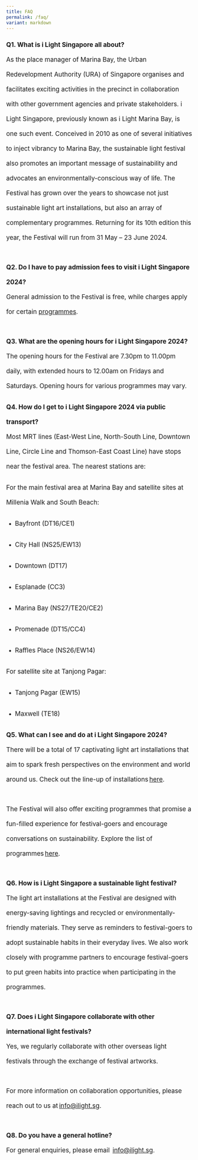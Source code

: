 ```yaml
---
title: FAQ
permalink: /faq/
variant: markdown
---
```

<p style="font-size:17px; line-height:40px">
<b>Q1. What is i Light Singapore all about?</b><br>
As the place manager of Marina Bay, the Urban Redevelopment Authority (URA) of Singapore organises and facilitates exciting activities in the precinct in collaboration with other government agencies and private stakeholders. i Light Singapore, previously known as i Light Marina Bay, is one such event. Conceived in 2010 as one of several initiatives to inject vibrancy to Marina Bay, the sustainable light festival also promotes an important message of sustainability and advocates an environmentally-conscious way of life. The Festival has grown over the years to showcase not just sustainable light art installations, but also an array of complementary programmes. Returning for its 10th edition this year, the Festival will run from 31 May – 23 June 2024.
<br><br>
<b>Q2. Do I have to pay admission fees to visit i Light Singapore 2024?</b><br>
General admission to the Festival is free, while charges apply for certain <a href="/programmes">programmes</a>.
<br><br>
<b>Q3. What are the opening hours for i Light Singapore 2024?</b><br>
The opening hours for the Festival are 7.30pm to 11.00pm daily, with extended hours to 12.00am on Fridays and Saturdays. Opening hours for various programmes may vary.<br>
</p>

<p style="font-size:17px; line-height:40px"><b>Q4. How do I get to&nbsp;i&nbsp;Light Singapore 2024 via public transport?</b><br>
Most MRT lines (East-West Line, North-South Line, Downtown Line, Circle Line and Thomson-East Coast Line) have stops near the festival area. The nearest stations are:<br>
</p>

<p style="font-size:17px; line-height:40px">
For the main festival area at Marina Bay and satellite sites at Millenia Walk and South Beach: <br></p>
<ul>
<li><p style="font-size:17px; line-height:40px">Bayfront (DT16/CE1)</p></li>
<li><p style="font-size:17px; line-height:40px">City Hall (NS25/EW13)</p></li>
<li><p style="font-size:17px; line-height:40px">Downtown (DT17)</p></li>
<li><p style="font-size:17px; line-height:40px">Esplanade (CC3)</p></li>
<li><p style="font-size:17px; line-height:40px">Marina Bay (NS27/TE20/CE2)</p></li>
<li><p style="font-size:17px; line-height:40px">Promenade (DT15/CC4)</p></li>
<li><p style="font-size:17px; line-height:40px">Raffles Place (NS26/EW14)</p></li>
</ul>
<p></p>
<p style="font-size:17px; line-height:40px">
For satellite site at Tanjong Pagar: <br>
</p>
<ul>
<li><p style="font-size:17px; line-height:40px">Tanjong Pagar (EW15)</p></li>
<li><p style="font-size:17px; line-height:40px">Maxwell (TE18)</p></li>
</ul> <p></p>

<p style="font-size:17px; line-height:40px">
<b>Q5. What can I see and do at&nbsp;i&nbsp;Light Singapore 2024?</b><br>
There will be a total of 17 captivating light art installations that aim to spark fresh perspectives on the environment and world around us. Check out the line-up of installations <a href="/installations">here</a>.
<br><br>
The Festival will also offer exciting programmes that promise a fun-filled experience for festival-goers and encourage conversations on sustainability. Explore the list of programmes <a href="/programmes">here</a>.
<br><br>
<b>Q6. How is i Light Singapore a sustainable light festival?</b><br>
The light art installations at the Festival are designed with energy-saving lightings and recycled or environmentally-friendly materials. They serve as reminders to festival-goers to adopt sustainable habits in their everyday lives. We also work closely with programme partners to encourage festival-goers to put green habits into practice when participating in the programmes.
<br><br>
<b>Q7. Does i Light Singapore collaborate with other international light festivals?</b><br>
Yes, we regularly collaborate with other overseas light festivals through the exchange of festival artworks. <br><br>
For more information on collaboration opportunities, please reach out to us at <a href="mailto:info@ilight.sg">info@ilight.sg</a>.
<br><br> 
<b>Q8. Do you have a general hotline?</b><br>
For general enquiries, please email  <a href="mailto:info@ilight.sg">info@ilight.sg</a>.
<br><br></p>
